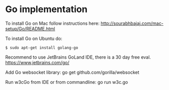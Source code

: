 # Go implementation

To install Go on Mac follow instructions here:
http://sourabhbajaj.com/mac-setup/Go/README.html

To install Go on Ubuntu do:
```
$ sudo apt-get install golang-go
```

Recommend to use JetBrains GoLand IDE, there is a 30 day free eval.
https://www.jetbrains.com/go/

Add Go websocket library:
go get github.com/gorilla/websocket

Run w3cGo from IDE or from commandline:
go run w3c.go



